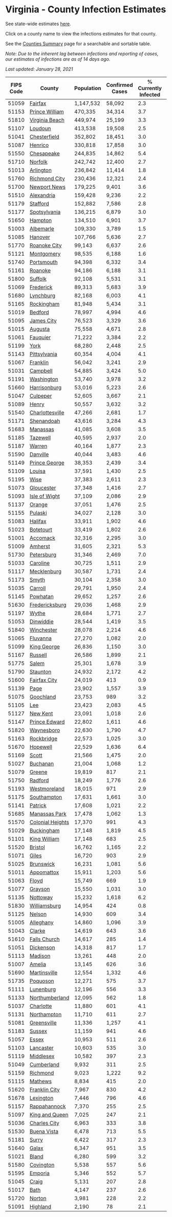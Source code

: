 # Virginia - County Infection Estimates

See state-wide estimates [here](/infections/us-va).

Click on a county name to view the infections estimates for that county.

See the [Counties Summary](/infections/summary-counties) page for a searchable and sortable table.

*Note: Due to the inherent lag between infections and reporting of cases, our estimates of infections are as of 14 days ago.*

*Last updated: January 28, 2021*

|   FIPS Code |                               County |   Population |   Confirmed Cases |   % Currently Infected |   % Total Infected |
|-------------|--------------------------------------|--------------|-------------------|------------------------|--------------------|
|       51059 |                   [Fairfax](fairfax) |    1,147,532 |            58,092 |                    2.3 |               18.3 |
|       51153 |     [Prince William](prince-william) |      470,335 |            34,314 |                    3.7 |               25.6 |
|       51810 |     [Virginia Beach](virginia-beach) |      449,974 |            25,199 |                    3.3 |               17.6 |
|       51107 |                   [Loudoun](loudoun) |      413,538 |            19,508 |                    2.5 |               15.8 |
|       51041 |         [Chesterfield](chesterfield) |      352,802 |            18,451 |                    3.0 |               17.2 |
|       51087 |                   [Henrico](henrico) |      330,818 |            17,858 |                    3.0 |               18.1 |
|       51550 |             [Chesapeake](chesapeake) |      244,835 |            14,862 |                    5.4 |               19.3 |
|       51710 |                   [Norfolk](norfolk) |      242,742 |            12,400 |                    2.7 |               16.5 |
|       51013 |               [Arlington](arlington) |      236,842 |            11,414 |                    1.8 |               17.5 |
|       51760 |       [Richmond City](richmond-city) |      230,436 |            12,321 |                    2.4 |               18.0 |
|       51700 |         [Newport News](newport-news) |      179,225 |             9,401 |                    3.6 |               16.2 |
|       51510 |             [Alexandria](alexandria) |      159,428 |             9,236 |                    2.2 |               21.5 |
|       51179 |                 [Stafford](stafford) |      152,882 |             7,586 |                    2.8 |               16.2 |
|       51177 |         [Spotsylvania](spotsylvania) |      136,215 |             6,879 |                    3.0 |               16.5 |
|       51650 |                   [Hampton](hampton) |      134,510 |             6,901 |                    3.7 |               16.1 |
|       51003 |               [Albemarle](albemarle) |      109,330 |             3,789 |                    1.5 |               11.3 |
|       51085 |                   [Hanover](hanover) |      107,766 |             5,636 |                    2.7 |               16.7 |
|       51770 |         [Roanoke City](roanoke-city) |       99,143 |             6,637 |                    2.6 |               20.7 |
|       51121 |             [Montgomery](montgomery) |       98,535 |             6,188 |                    1.6 |               19.2 |
|       51740 |             [Portsmouth](portsmouth) |       94,398 |             6,332 |                    3.4 |               21.9 |
|       51161 |                   [Roanoke](roanoke) |       94,186 |             6,188 |                    3.1 |               20.1 |
|       51800 |                   [Suffolk](suffolk) |       92,108 |             5,531 |                    3.1 |               19.5 |
|       51069 |               [Frederick](frederick) |       89,313 |             5,683 |                    3.9 |               19.9 |
|       51680 |               [Lynchburg](lynchburg) |       82,168 |             6,003 |                    4.1 |               22.4 |
|       51165 |             [Rockingham](rockingham) |       81,948 |             5,434 |                    3.1 |               22.2 |
|       51019 |                   [Bedford](bedford) |       78,997 |             4,994 |                    4.6 |               19.2 |
|       51095 |             [James City](james-city) |       76,523 |             3,329 |                    3.6 |               14.2 |
|       51015 |                   [Augusta](augusta) |       75,558 |             4,671 |                    2.8 |               19.3 |
|       51061 |                 [Fauquier](fauquier) |       71,222 |             3,384 |                    2.2 |               15.7 |
|       51199 |                         [York](york) |       68,280 |             2,448 |                    2.5 |               11.0 |
|       51143 |         [Pittsylvania](pittsylvania) |       60,354 |             4,004 |                    4.1 |               20.3 |
|       51067 |                 [Franklin](franklin) |       56,042 |             3,241 |                    2.9 |               17.5 |
|       51031 |                 [Campbell](campbell) |       54,885 |             3,424 |                    5.0 |               19.0 |
|       51191 |             [Washington](washington) |       53,740 |             3,978 |                    3.2 |               22.8 |
|       51660 |         [Harrisonburg](harrisonburg) |       53,016 |             5,223 |                    2.6 |               35.3 |
|       51047 |                 [Culpeper](culpeper) |       52,605 |             3,667 |                    2.1 |               24.7 |
|       51089 |                       [Henry](henry) |       50,557 |             3,632 |                    3.2 |               22.6 |
|       51540 |   [Charlottesville](charlottesville) |       47,266 |             2,681 |                    1.7 |               18.3 |
|       51171 |             [Shenandoah](shenandoah) |       43,616 |             3,284 |                    4.3 |               25.3 |
|       51683 |                 [Manassas](manassas) |       41,085 |             3,608 |                    3.5 |               34.1 |
|       51185 |                 [Tazewell](tazewell) |       40,595 |             2,937 |                    2.0 |               22.2 |
|       51187 |                     [Warren](warren) |       40,164 |             1,877 |                    2.3 |               15.4 |
|       51590 |                 [Danville](danville) |       40,044 |             3,483 |                    4.6 |               26.5 |
|       51149 |       [Prince George](prince-george) |       38,353 |             2,439 |                    3.4 |               20.1 |
|       51109 |                     [Louisa](louisa) |       37,591 |             1,430 |                    2.5 |               12.2 |
|       51195 |                         [Wise](wise) |       37,383 |             2,611 |                    2.3 |               21.6 |
|       51073 |             [Gloucester](gloucester) |       37,348 |             1,416 |                    2.7 |               11.7 |
|       51093 |       [Isle of Wight](isle-of-wight) |       37,109 |             2,086 |                    2.9 |               18.5 |
|       51137 |                     [Orange](orange) |       37,051 |             1,476 |                    2.5 |               12.8 |
|       51155 |                   [Pulaski](pulaski) |       34,027 |             2,128 |                    3.0 |               19.1 |
|       51083 |                   [Halifax](halifax) |       33,911 |             1,902 |                    4.6 |               17.3 |
|       51023 |               [Botetourt](botetourt) |       33,419 |             1,802 |                    2.6 |               16.8 |
|       51001 |                 [Accomack](accomack) |       32,316 |             2,295 |                    3.0 |               29.6 |
|       51009 |                   [Amherst](amherst) |       31,605 |             2,321 |                    5.3 |               22.3 |
|       51730 |             [Petersburg](petersburg) |       31,346 |             2,469 |                    7.0 |               24.9 |
|       51033 |                 [Caroline](caroline) |       30,725 |             1,511 |                    2.9 |               15.5 |
|       51117 |           [Mecklenburg](mecklenburg) |       30,587 |             1,731 |                    2.4 |               19.3 |
|       51173 |                       [Smyth](smyth) |       30,104 |             2,358 |                    3.0 |               24.1 |
|       51035 |                   [Carroll](carroll) |       29,791 |             1,950 |                    2.4 |               21.0 |
|       51145 |                 [Powhatan](powhatan) |       29,652 |             1,257 |                    2.6 |               13.1 |
|       51630 |     [Fredericksburg](fredericksburg) |       29,036 |             1,468 |                    2.9 |               16.8 |
|       51197 |                       [Wythe](wythe) |       28,684 |             1,771 |                    2.7 |               18.9 |
|       51053 |               [Dinwiddie](dinwiddie) |       28,544 |             1,419 |                    3.5 |               15.6 |
|       51840 |             [Winchester](winchester) |       28,078 |             2,214 |                    4.6 |               26.4 |
|       51065 |                 [Fluvanna](fluvanna) |       27,270 |             1,082 |                    2.0 |               13.5 |
|       51099 |           [King George](king-george) |       26,836 |             1,150 |                    3.0 |               13.4 |
|       51167 |                   [Russell](russell) |       26,586 |             1,899 |                    2.1 |               22.0 |
|       51775 |                       [Salem](salem) |       25,301 |             1,678 |                    3.9 |               20.3 |
|       51790 |                 [Staunton](staunton) |       24,932 |             2,172 |                    4.2 |               27.1 |
|       51600 |         [Fairfax City](fairfax-city) |       24,019 |               413 |                    0.9 |                6.0 |
|       51139 |                         [Page](page) |       23,902 |             1,557 |                    3.9 |               22.3 |
|       51075 |               [Goochland](goochland) |       23,753 |               989 |                    3.2 |               14.2 |
|       51105 |                           [Lee](lee) |       23,423 |             2,083 |                    4.5 |               27.2 |
|       51127 |                 [New Kent](new-kent) |       23,091 |             1,018 |                    2.6 |               13.8 |
|       51147 |       [Prince Edward](prince-edward) |       22,802 |             1,611 |                    4.6 |               23.1 |
|       51820 |             [Waynesboro](waynesboro) |       22,630 |             1,790 |                    4.7 |               24.6 |
|       51163 |             [Rockbridge](rockbridge) |       22,573 |             1,025 |                    3.0 |               13.9 |
|       51670 |                 [Hopewell](hopewell) |       22,529 |             1,636 |                    6.4 |               22.3 |
|       51169 |                       [Scott](scott) |       21,566 |             1,475 |                    2.0 |               20.9 |
|       51027 |                 [Buchanan](buchanan) |       21,004 |             1,068 |                    1.2 |               15.5 |
|       51079 |                     [Greene](greene) |       19,819 |               817 |                    2.1 |               12.9 |
|       51750 |                   [Radford](radford) |       18,249 |             1,776 |                    2.6 |               30.2 |
|       51193 |         [Westmoreland](westmoreland) |       18,015 |               971 |                    2.9 |               17.6 |
|       51175 |           [Southampton](southampton) |       17,631 |             1,661 |                    3.0 |               31.9 |
|       51141 |                   [Patrick](patrick) |       17,608 |             1,021 |                    2.2 |               17.9 |
|       51685 |       [Manassas Park](manassas-park) |       17,478 |             1,062 |                    1.3 |               23.9 |
|       51570 | [Colonial Heights](colonial-heights) |       17,370 |               991 |                    4.3 |               19.0 |
|       51029 |             [Buckingham](buckingham) |       17,148 |             1,819 |                    4.5 |               39.3 |
|       51101 |         [King William](king-william) |       17,148 |               683 |                    2.5 |               12.5 |
|       51520 |                   [Bristol](bristol) |       16,762 |             1,165 |                    2.2 |               21.3 |
|       51071 |                       [Giles](giles) |       16,720 |               903 |                    2.9 |               16.6 |
|       51025 |               [Brunswick](brunswick) |       16,231 |             1,081 |                    5.6 |               21.2 |
|       51011 |             [Appomattox](appomattox) |       15,911 |             1,203 |                    5.6 |               23.4 |
|       51063 |                       [Floyd](floyd) |       15,749 |               669 |                    1.9 |               13.3 |
|       51077 |                   [Grayson](grayson) |       15,550 |             1,031 |                    3.0 |               21.0 |
|       51135 |                 [Nottoway](nottoway) |       15,232 |             1,618 |                    6.2 |               33.4 |
|       51830 |         [Williamsburg](williamsburg) |       14,954 |               424 |                    0.8 |               10.3 |
|       51125 |                     [Nelson](nelson) |       14,930 |               609 |                    3.4 |               12.5 |
|       51005 |               [Alleghany](alleghany) |       14,860 |             1,096 |                    3.9 |               22.7 |
|       51043 |                     [Clarke](clarke) |       14,619 |               643 |                    3.6 |               13.6 |
|       51610 |         [Falls Church](falls-church) |       14,617 |               285 |                    1.4 |                7.4 |
|       51051 |               [Dickenson](dickenson) |       14,318 |               817 |                    1.7 |               17.4 |
|       51113 |                   [Madison](madison) |       13,261 |               448 |                    2.0 |               11.0 |
|       51007 |                     [Amelia](amelia) |       13,145 |               626 |                    3.6 |               15.1 |
|       51690 |         [Martinsville](martinsville) |       12,554 |             1,332 |                    4.6 |               33.1 |
|       51735 |                 [Poquoson](poquoson) |       12,271 |               575 |                    3.7 |               14.1 |
|       51111 |               [Lunenburg](lunenburg) |       12,196 |               556 |                    3.3 |               14.3 |
|       51133 |     [Northumberland](northumberland) |       12,095 |               562 |                    1.8 |               14.7 |
|       51037 |               [Charlotte](charlotte) |       11,880 |               601 |                    4.1 |               15.6 |
|       51131 |           [Northampton](northampton) |       11,710 |               611 |                    2.7 |               21.8 |
|       51081 |           [Greensville](greensville) |       11,336 |             1,257 |                    4.1 |               37.7 |
|       51183 |                     [Sussex](sussex) |       11,159 |               941 |                    4.6 |               29.1 |
|       51057 |                       [Essex](essex) |       10,953 |               511 |                    2.6 |               15.7 |
|       51103 |               [Lancaster](lancaster) |       10,603 |               535 |                    3.0 |               15.3 |
|       51119 |               [Middlesex](middlesex) |       10,582 |               397 |                    2.3 |               11.7 |
|       51049 |             [Cumberland](cumberland) |        9,932 |               311 |                    2.5 |               10.7 |
|       51159 |                 [Richmond](richmond) |        9,023 |             1,222 |                    9.2 |               51.9 |
|       51115 |                   [Mathews](mathews) |        8,834 |               415 |                    2.0 |               14.3 |
|       51620 |       [Franklin City](franklin-city) |        7,967 |               830 |                    4.2 |               33.7 |
|       51678 |               [Lexington](lexington) |        7,446 |               796 |                    4.6 |               32.4 |
|       51157 |         [Rappahannock](rappahannock) |        7,370 |               255 |                    2.5 |               11.0 |
|       51097 |     [King and Queen](king-and-queen) |        7,025 |               247 |                    2.1 |               11.3 |
|       51036 |         [Charles City](charles-city) |        6,963 |               333 |                    3.8 |               15.9 |
|       51530 |           [Buena Vista](buena-vista) |        6,478 |               713 |                    5.5 |               33.6 |
|       51181 |                       [Surry](surry) |        6,422 |               317 |                    2.3 |               15.5 |
|       51640 |                       [Galax](galax) |        6,347 |               951 |                    3.5 |               52.3 |
|       51021 |                       [Bland](bland) |        6,280 |               599 |                    3.2 |               29.4 |
|       51580 |               [Covington](covington) |        5,538 |               557 |                    5.6 |               30.8 |
|       51595 |                   [Emporia](emporia) |        5,346 |               552 |                    5.7 |               36.7 |
|       51045 |                       [Craig](craig) |        5,131 |               207 |                    2.8 |               12.6 |
|       51017 |                         [Bath](bath) |        4,147 |               237 |                    2.6 |               17.7 |
|       51720 |                     [Norton](norton) |        3,981 |               228 |                    2.2 |               17.9 |
|       51091 |                 [Highland](highland) |        2,190 |                78 |                    2.1 |               11.1 |